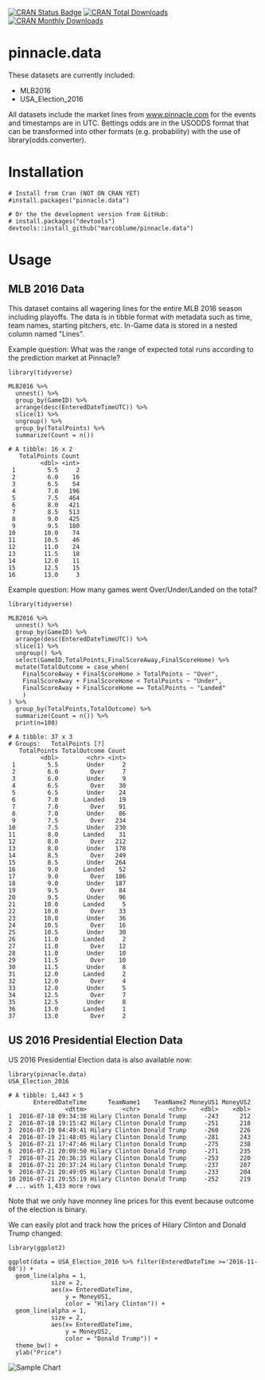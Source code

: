 
[![CRAN Status Badge](https://www.r-pkg.org/badges/version/pinnacle.data)](https://cran.r-project.org/package=pinnacle.data) [![CRAN Total Downloads](http://cranlogs.r-pkg.org/badges/grand-total/pinnacle.data)](https://cran.r-project.org/package=pinnacle.data) [![CRAN Monthly Downloads](http://cranlogs.r-pkg.org/badges/pinnacle.data)](https://cran.r-project.org/package=pinnacle.data)

# pinnacle.data

These datasets are currently included:

* MLB2016
* USA_Election_2016

All datasets include the market lines from www.pinnacle.com for the events and timestamps are in UTC.
Bettings odds are in the USODDS format that can be transformed  into other formats (e.g. probability) with the use of library(odds.converter).

# Installation
```{r}
# Install from Cran (NOT ON CRAN YET)
#install.packages("pinnacle.data")

# Or the the development version from GitHub:
# install.packages("devtools")
devtools::install_github("marcoblume/pinnacle.data")
```

# Usage

## MLB 2016 Data
This dataset contains all wagering lines for the entire MLB 2016 season including playoffs.
The data is in tibble format with metadata such as time, team names, starting pitchers, etc. In-Game data is stored in a nested column named "Lines".

Example question: What was the range of expected total runs according to the prediction market at Pinnacle?

```{r}
library(tidyverse)

MLB2016 %>% 
  unnest() %>% 
  group_by(GameID) %>% 
  arrange(desc(EnteredDateTimeUTC)) %>% 
  slice(1) %>% 
  ungroup() %>% 
  group_by(TotalPoints) %>% 
  summarize(Count = n())
  
# A tibble: 16 x 2
   TotalPoints Count
         <dbl> <int>
 1         5.5     2
 2         6.0    16
 3         6.5    54
 4         7.0   196
 5         7.5   464
 6         8.0   421
 7         8.5   513
 8         9.0   425
 9         9.5   180
10        10.0    74
11        10.5    46
12        11.0    24
13        11.5    18
14        12.0    11
15        12.5    15
16        13.0     3
```
Example question: How many games went Over/Under/Landed on the total?

```{r}
library(tidyverse)

MLB2016 %>% 
  unnest() %>% 
  group_by(GameID) %>% 
  arrange(desc(EnteredDateTimeUTC)) %>% 
  slice(1) %>% 
  ungroup() %>% 
  select(GameID,TotalPoints,FinalScoreAway,FinalScoreHome) %>% 
  mutate(TotalOutcome = case_when(
    FinalScoreAway + FinalScoreHome > TotalPoints ~ "Over",
    FinalScoreAway + FinalScoreHome < TotalPoints ~ "Under",
    FinalScoreAway + FinalScoreHome == TotalPoints ~ "Landed"
    )
) %>% 
  group_by(TotalPoints,TotalOutcome) %>% 
  summarize(Count = n()) %>% 
  print(n=100)

# A tibble: 37 x 3
# Groups:   TotalPoints [?]
   TotalPoints TotalOutcome Count
         <dbl>        <chr> <int>
 1         5.5        Under     2
 2         6.0         Over     7
 3         6.0        Under     9
 4         6.5         Over    30
 5         6.5        Under    24
 6         7.0       Landed    19
 7         7.0         Over    91
 8         7.0        Under    86
 9         7.5         Over   234
10         7.5        Under   230
11         8.0       Landed    31
12         8.0         Over   212
13         8.0        Under   178
14         8.5         Over   249
15         8.5        Under   264
16         9.0       Landed    52
17         9.0         Over   186
18         9.0        Under   187
19         9.5         Over    84
20         9.5        Under    96
21        10.0       Landed     5
22        10.0         Over    33
23        10.0        Under    36
24        10.5         Over    16
25        10.5        Under    30
26        11.0       Landed     2
27        11.0         Over    12
28        11.0        Under    10
29        11.5         Over    10
30        11.5        Under     8
31        12.0       Landed     2
32        12.0         Over     4
33        12.0        Under     5
34        12.5         Over     7
35        12.5        Under     8
36        13.0       Landed     1
37        13.0         Over     2
```

## US 2016 Presidential Election Data

US 2016 Presidential Election data is also available now:

```{r}
library(pinnacle.data)
USA_Election_2016

# A tibble: 1,443 × 5
       EnteredDateTime      TeamName1    TeamName2 MoneyUS1 MoneyUS2
                <dttm>          <chr>        <chr>    <dbl>    <dbl>
1  2016-07-18 09:34:38 Hilary Clinton Donald Trump     -243      212
2  2016-07-18 19:15:42 Hilary Clinton Donald Trump     -251      218
3  2016-07-19 04:49:41 Hilary Clinton Donald Trump     -260      226
4  2016-07-19 21:48:05 Hilary Clinton Donald Trump     -281      243
5  2016-07-21 17:47:46 Hilary Clinton Donald Trump     -275      238
6  2016-07-21 20:09:50 Hilary Clinton Donald Trump     -271      235
7  2016-07-21 20:36:35 Hilary Clinton Donald Trump     -253      220
8  2016-07-21 20:37:24 Hilary Clinton Donald Trump     -237      207
9  2016-07-21 20:49:05 Hilary Clinton Donald Trump     -233      204
10 2016-07-21 20:55:19 Hilary Clinton Donald Trump     -252      219
# ... with 1,433 more rows
```

Note that we only have monney line prices for this event because outcome of the election is binary.

We can easily plot and track how the prices of Hilary Clinton and Donald Trump changed:

```{r}
library(ggplot2)

ggplot(data = USA_Election_2016 %>% filter(EnteredDateTime >='2016-11-08')) +
  geom_line(alpha = 1, 
            size = 2,
            aes(x= EnteredDateTime, 
                y = MoneyUS1,
                color = "Hilary Clinton")) +
  geom_line(alpha = 1, 
            size = 2,
            aes(x= EnteredDateTime, 
                y = MoneyUS2, 
                color = "Donald Trump")) +
  theme_bw() +
  ylab("Price")
```

![Sample Chart](https://raw.githubusercontent.com/marcoblume/pinnacle.data/master/sampleplot.png)